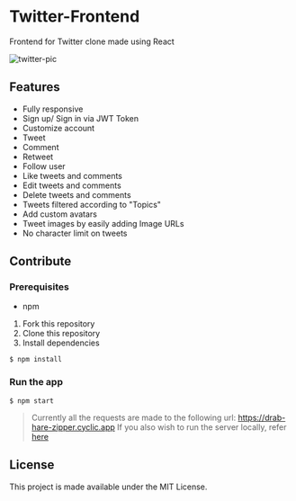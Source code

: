 # Twitter-Frontend

Frontend for Twitter clone made using React

![twitter-pic](twitter-pic.png)

## Features

- Fully responsive
- Sign up/ Sign in via JWT Token
- Customize account
- Tweet
- Comment
- Retweet
- Follow user
- Like tweets and comments
- Edit tweets and comments
- Delete tweets and comments
- Tweets filtered according to "Topics"
- Add custom avatars
- Tweet images by easily adding Image URLs
- No character limit on tweets

## Contribute

### Prerequisites

- npm

1. Fork this repository
2. Clone this repository
3. Install dependencies

```
$ npm install
```

### Run the app

```
$ npm start
```

> Currently all the requests are made to the following url: <https://drab-hare-zipper.cyclic.app>
> If you also wish to run the server locally, refer [here](https://github.com/kVarunkk/Twitter-Backend)

## License

This project is made available under the MIT License.

